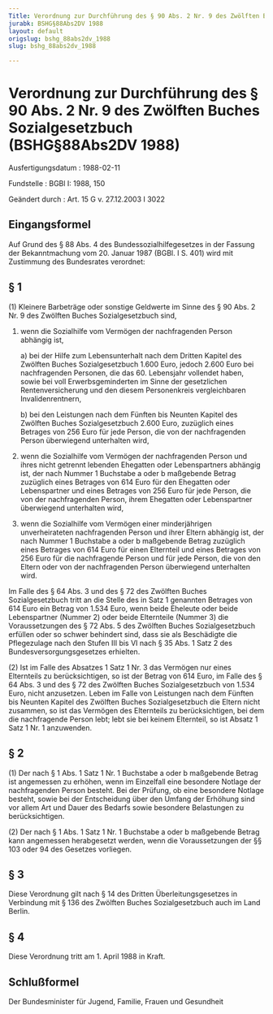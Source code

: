 ```yaml
---
Title: Verordnung zur Durchführung des § 90 Abs. 2 Nr. 9 des Zwölften Buches Sozialgesetzbuch
jurabk: BSHG§88Abs2DV 1988
layout: default
origslug: bshg_88abs2dv_1988
slug: bshg_88abs2dv_1988

---
```


# Verordnung zur Durchführung des § 90 Abs. 2 Nr. 9 des Zwölften Buches Sozialgesetzbuch (BSHG§88Abs2DV 1988)

Ausfertigungsdatum
:   1988-02-11

Fundstelle
:   BGBl I: 1988, 150

Geändert durch
:   Art. 15 G v. 27.12.2003 I 3022

## Eingangsformel

Auf Grund des § 88 Abs. 4 des Bundessozialhilfegesetzes in der Fassung
der Bekanntmachung vom 20. Januar 1987 (BGBl. I S. 401) wird mit
Zustimmung des Bundesrates verordnet:

## § 1

(1) Kleinere Barbeträge oder sonstige Geldwerte im Sinne des § 90 Abs.
2 Nr. 9 des Zwölften Buches Sozialgesetzbuch sind,

1.  wenn die Sozialhilfe vom Vermögen der nachfragenden Person abhängig
    ist,

    a)  bei der Hilfe zum Lebensunterhalt nach dem Dritten Kapitel des
        Zwölften Buches Sozialgesetzbuch 1.600 Euro, jedoch 2.600 Euro bei
        nachfragenden Personen, die das 60. Lebensjahr vollendet haben, sowie
        bei voll Erwerbsgeminderten im Sinne der gesetzlichen
        Rentenversicherung und den diesem Personenkreis vergleichbaren
        Invalidenrentnern,


    b)  bei den Leistungen nach dem Fünften bis Neunten Kapitel des Zwölften
        Buches Sozialgesetzbuch 2.600 Euro, zuzüglich eines Betrages von 256
        Euro für jede Person, die von der nachfragenden Person überwiegend
        unterhalten wird,





2.  wenn die Sozialhilfe vom Vermögen der nachfragenden Person und ihres
    nicht getrennt lebenden Ehegatten oder Lebenspartners abhängig ist,
    der nach Nummer 1 Buchstabe a oder b maßgebende Betrag zuzüglich eines
    Betrages von 614 Euro für den Ehegatten oder Lebenspartner und eines
    Betrages von 256 Euro für jede Person, die von der nachfragenden
    Person, ihrem Ehegatten oder Lebenspartner überwiegend unterhalten
    wird,


3.  wenn die Sozialhilfe vom Vermögen einer minderjährigen unverheirateten
    nachfragenden Person und ihrer Eltern abhängig ist, der nach Nummer 1
    Buchstabe a oder b maßgebende Betrag zuzüglich eines Betrages von 614
    Euro für einen Elternteil und eines Betrages von 256 Euro für die
    nachfragende Person und für jede Person, die von den Eltern oder von
    der nachfragenden Person überwiegend unterhalten wird.



Im Falle des § 64 Abs. 3 und des § 72 des Zwölften Buches
Sozialgesetzbuch tritt an die Stelle des in Satz 1 genannten Betrages
von 614 Euro ein Betrag von 1.534 Euro, wenn beide Eheleute oder beide
Lebenspartner (Nummer 2) oder beide Elternteile (Nummer 3) die
Voraussetzungen des § 72 Abs. 5 des Zwölften Buches Sozialgesetzbuch
erfüllen oder so schwer behindert sind, dass sie als Beschädigte die
Pflegezulage nach den Stufen III bis VI nach § 35 Abs. 1 Satz 2 des
Bundesversorgungsgesetzes erhielten.

(2) Ist im Falle des Absatzes 1 Satz 1 Nr. 3 das Vermögen nur eines
Elternteils zu berücksichtigen, so ist der Betrag von 614 Euro, im
Falle des § 64 Abs. 3 und des § 72 des Zwölften Buches
Sozialgesetzbuch von 1.534 Euro, nicht anzusetzen. Leben im Falle von
Leistungen nach dem Fünften bis Neunten Kapitel des Zwölften Buches
Sozialgesetzbuch die Eltern nicht zusammen, so ist das Vermögen des
Elternteils zu berücksichtigen, bei dem die nachfragende Person lebt;
lebt sie bei keinem Elternteil, so ist Absatz 1 Satz 1 Nr. 1
anzuwenden.

## § 2

(1) Der nach § 1 Abs. 1 Satz 1 Nr. 1 Buchstabe a oder b maßgebende
Betrag ist angemessen zu erhöhen, wenn im Einzelfall eine besondere
Notlage der nachfragenden Person besteht. Bei der Prüfung, ob eine
besondere Notlage besteht, sowie bei der Entscheidung über den Umfang
der Erhöhung sind vor allem Art und Dauer des Bedarfs sowie besondere
Belastungen zu berücksichtigen.

(2) Der nach § 1 Abs. 1 Satz 1 Nr. 1 Buchstabe a oder b maßgebende
Betrag kann angemessen herabgesetzt werden, wenn die Voraussetzungen
der §§ 103 oder 94 des Gesetzes vorliegen.

## § 3

Diese Verordnung gilt nach § 14 des Dritten Überleitungsgesetzes in
Verbindung mit § 136 des Zwölften Buches Sozialgesetzbuch auch im Land
Berlin.

## § 4

Diese Verordnung tritt am 1. April 1988 in Kraft.

## Schlußformel

Der Bundesminister für Jugend, Familie, Frauen und Gesundheit

